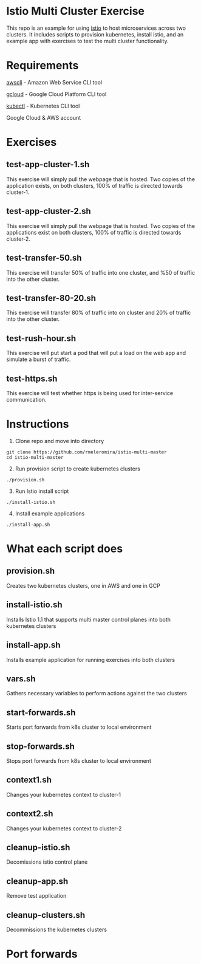 # Istio Multi Cluster Exercise

This repo is an example for using [istio](https://istio.io/) to host microservices across two clusters. It includes scripts to provision kubernetes, install istio, and an example app with exercises to test the multi cluster functionality.

# Requirements

[awscli](https://docs.aws.amazon.com/cli/latest/userguide/cli-chap-install.html) - Amazon Web Service CLI tool

[gcloud](https://cloud.google.com/sdk/docs/quickstarts) -  Google Cloud Platform CLI tool

[kubectl](https://kubernetes.io/docs/tasks/tools/install-kubectl/) - Kubernetes CLI tool

Google Cloud & AWS account

# Exercises 

## test-app-cluster-1.sh

This exercise will simply pull the webpage that is hosted. Two copies of the application exists, on both clusters, 100% of traffic is directed towards cluster-1. 

## test-app-cluster-2.sh

This exercise will simply pull the webpage that is hosted. Two copies of the applications exist on both clusters, 100% of traffic is directed towards cluster-2. 

## test-transfer-50.sh

This exercise will transfer 50% of traffic into one cluster, and %50 of traffic into the other cluster.

## test-transfer-80-20.sh

This exercise will transfer 80% of traffic into on cluster and 20% of traffic into the other cluster.

## test-rush-hour.sh

This exercise will put start a pod that will put a load on the web app and simulate a burst of traffic. 

## test-https.sh

This exercise will test whether https is being used for inter-service communication.

# Instructions

1. Clone repo and move into directory
```
git clone https://github.com/rmeleromira/istio-multi-master
cd istio-multi-master
```

2. Run provision script to create kubernetes clusters
```
./provision.sh
```

3. Run Istio install script
```
./install-istio.sh
```

4. Install example applications
```
./install-app.sh
```

# What each script does



## provision.sh

Creates two kubernetes clusters, one in AWS and one in GCP

## install-istio.sh

Installs Istio 1.1 that supports multi master control planes into both kubernetes clusters

## install-app.sh

Installs example application for running exercises into both clusters

## vars.sh

Gathers necessary variables to perform actions against the two clusters

## start-forwards.sh

Starts port forwards from k8s cluster to local environment

## stop-forwards.sh

Stops port forwards from k8s cluster to local environment

## context1.sh

Changes your kubernetes context to cluster-1

## context2.sh

Changes your kubernetes context to cluster-2

## cleanup-istio.sh

Decomissions istio control plane

## cleanup-app.sh

Remove test application

## cleanup-clusters.sh

Decommissions the kubernetes clusters 

# Port forwards